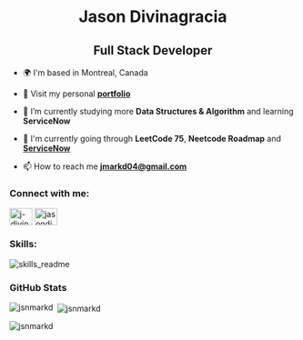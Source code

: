 <h1 align="center">Jason Divinagracia</h1> 
<h2 align="center">Full Stack Developer</h2>

- 🌍 I'm based in Montreal, Canada

- 🔭 Visit my personal **[portfolio](https://jason-divinagracia.netlify.app/)**

- 🌱 I’m currently studying more **Data Structures & Algorithm** and learning **ServiceNow**

- 📝 I'm currently going through **LeetCode 75**, **Neetcode Roadmap** and **[ServiceNow](https://nowlearning.servicenow.com/lxp/en/pages/journey-overview?id=journey_overview&journey_id=cbdb13f91b5aa5d013f9a6c1b24bcb44)**

- 📫 How to reach me **jmarkd04@gmail.com**

<h3 align="left">Connect with me:</h3>
<p align="left">
<a href="https://linkedin.com/in/j-divinagracia" target="blank"><img align="center" src="https://raw.githubusercontent.com/rahuldkjain/github-profile-readme-generator/master/src/images/icons/Social/linked-in-alt.svg" alt="j-divinagracia" height="30" width="40" /></a>
<a href="https://instagram.com/jasondjsix" target="blank"><img align="center" src="https://raw.githubusercontent.com/rahuldkjain/github-profile-readme-generator/master/src/images/icons/Social/instagram.svg" alt="jasondjsix" height="30" width="40" /></a>
</p>

### Skills:
![skills_readme](https://github.com/jsnmarkd/jsnmarkd/assets/114870725/5757998c-40f3-40d5-88cd-4008f3f70c3d)

### GitHub Stats
<p><img align="left" src="https://github-readme-stats.vercel.app/api/top-langs?username=jsnmarkd&show_icons=true&locale=en&layout=compact" alt="jsnmarkd" /></p>

<p>&nbsp;<img align="center" src="https://github-readme-stats.vercel.app/api?username=jsnmarkd&show_icons=true&locale=en" alt="jsnmarkd" /></p>

<p><img align="center" src="https://github-readme-streak-stats.herokuapp.com/?user=jsnmarkd&" alt="jsnmarkd" /></p>
